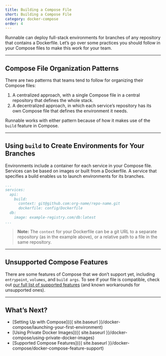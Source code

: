 ```yaml
---
title: Building a Compose File
short: Building a Compose File
category: docker-compose
order: 4
---
```


Runnable can deploy full-stack environments for branches of any repository that contains a Dockerfile. Let’s go over some practices you should follow in your Compose files to make this work for your team.

---

## Compose File Organization Patterns

There are two patterns that teams tend to follow for organizing their Compose files:

1. A centralized approach, with a single Compose file in a central repository that defines the whole stack.
2. A decentralized approach, in which each service’s repository has its own Compose file that defines the environment it needs.

Runnable works with either pattern because of how it makes use of the `build` feature in Compose.

---

## Using `build` to Create Environments for Your Branches

Environments include a container for each service in your Compose file. Services can be based on images or built from a Dockerfile. A service that specifies a build enables us to launch environments for its branches.

```yaml
...
services:
  api:
    build:
      context: git@github.com:org-name/repo-name.git
      dockerfile: config/Dockerfile
  db:
    image: example-registry.com/db:latest
...
```

> **Note:** The `context` for your Dockerfile can be a git URL to a separate repository (as in the example above), or a relative path to a file in the same repository.

---

## Unsupported Compose Features

There are some features of Compose that we don’t support yet, including `entrypoint`, `volumes`, and `build args`. To see if your file is compatible, check out [our full list of supported features]() (and known workarounds for unsupported ones).

---

## What’s Next?

- [Setting Up with Compose]({{ site.baseurl }}/docker-compose/launching-your-first-environment)
- [Using Private Docker Images]({{ site.baseurl }}/docker-compose/using-private-docker-images)
- [Supported Compose Features]({{ site.baseurl }}/docker-compose/docker-compose-feature-support)
